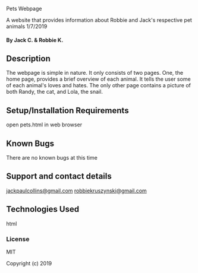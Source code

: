 Pets Webpage

A website that provides information about Robbie and Jack's respective pet animals 1/7/2019

#### By  Jack C. & Robbie K.

## Description

The webpage is simple in nature. It only consists of two pages. One, the home page, provides a brief overview of each animal. It tells the user some of each animal's loves and hates. The only other page contains a picture of both Randy, the cat, and Lola, the snail.

## Setup/Installation Requirements

open pets.html in web browser


## Known Bugs

There are no known bugs at this time

## Support and contact details

jackpaulcollins@gmail.com
robbiekruszynski@gmail.com

## Technologies Used

html

### License

MIT

Copyright (c) 2019 
